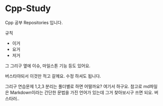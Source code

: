 Cpp-Study
=========

Cpp 공부 Repositories 입니다.

규칙
- 이거
- 요거
- 저거

그 그리구 옆에 이슈, 마일스톤 기능 등도 있어요.

버스타야되서 이것만 적고 갈께요. 수정 하셔도 됩니다.

그리구 연습문제 1,2,3 분리는 풀더별로 하면 어떨까요? 여기서 하구요.
참고로 md파일은 Markdown이라는 간단한 문법을 가진 언어가 있는데 그거 찾아보시구 쓰면 되요. 버스타러..
